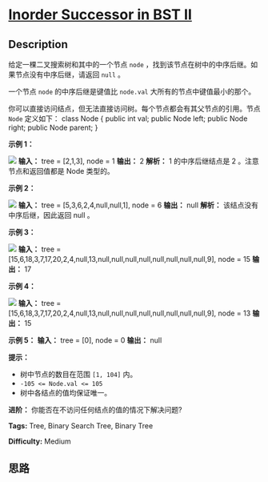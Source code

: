 # [Inorder Successor in BST II][title]

## Description

给定一棵二叉搜索树和其中的一个节点 `node` ，找到该节点在树中的中序后继。如果节点没有中序后继，请返回 `null` 。

一个节点 `node` 的中序后继是键值比 `node.val` 大所有的节点中键值最小的那个。

你可以直接访问结点，但无法直接访问树。每个节点都会有其父节点的引用。节点 `Node` 定义如下：
            class Node {        public int val;        public Node left;        public Node right;        public Node parent;    }

**示例 1：**

![](https://assets.leetcode.com/uploads/2019/01/23/285_example_1.PNG)
            **输入：** tree = [2,1,3], node = 1    **输出：** 2    **解析：** 1 的中序后继结点是 2 。注意节点和返回值都是 Node 类型的。    

**示例 2：**

![](https://assets.leetcode.com/uploads/2019/01/23/285_example_2.PNG)
            **输入：** tree = [5,3,6,2,4,null,null,1], node = 6    **输出：** null    **解析：** 该结点没有中序后继，因此返回 null 。    

**示例 3：**

![](https://assets.leetcode.com/uploads/2019/02/02/285_example_34.PNG)
            **输入：** tree = [15,6,18,3,7,17,20,2,4,null,13,null,null,null,null,null,null,null,null,9], node = 15    **输出：** 17    

**示例 4：**

![](https://assets.leetcode.com/uploads/2019/02/02/285_example_34.PNG)
            **输入：** tree = [15,6,18,3,7,17,20,2,4,null,13,null,null,null,null,null,null,null,null,9], node = 13    **输出：** 15    

**示例 5：**
            **输入：** tree = [0], node = 0    **输出：** null    

**提示：**

  * 树中节点的数目在范围 `[1, 104]` 内。
  * `-105 <= Node.val <= 105`
  * 树中各结点的值均保证唯一。

**进阶：** 你能否在不访问任何结点的值的情况下解决问题?


**Tags:** Tree, Binary Search Tree, Binary Tree

**Difficulty:** Medium

## 思路

[title]: https://leetcode-cn.com/problems/inorder-successor-in-bst-ii
